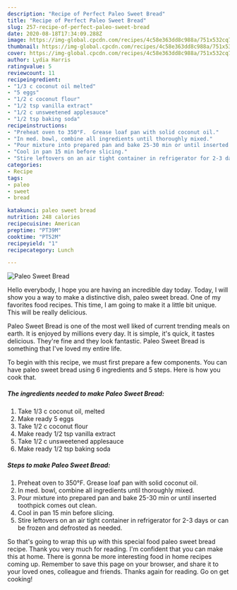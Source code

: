 ```yaml
---
description: "Recipe of Perfect Paleo Sweet Bread"
title: "Recipe of Perfect Paleo Sweet Bread"
slug: 257-recipe-of-perfect-paleo-sweet-bread
date: 2020-08-18T17:34:09.288Z
image: https://img-global.cpcdn.com/recipes/4c58e363dd8c988a/751x532cq70/paleo-sweet-bread-recipe-main-photo.jpg
thumbnail: https://img-global.cpcdn.com/recipes/4c58e363dd8c988a/751x532cq70/paleo-sweet-bread-recipe-main-photo.jpg
cover: https://img-global.cpcdn.com/recipes/4c58e363dd8c988a/751x532cq70/paleo-sweet-bread-recipe-main-photo.jpg
author: Lydia Harris
ratingvalue: 5
reviewcount: 11
recipeingredient:
- "1/3 c coconut oil melted"
- "5 eggs"
- "1/2 c coconut flour"
- "1/2 tsp vanilla extract"
- "1/2 c unsweetened applesauce"
- "1/2 tsp baking soda"
recipeinstructions:
- "Preheat oven to 350°F.  Grease loaf pan with solid coconut oil."
- "In med. bowl, combine all ingredients until thoroughly mixed."
- "Pour mixture into prepared pan and bake 25-30 min or until inserted toothpick comes out clean."
- "Cool in pan 15 min before slicing."
- "Stire leftovers on an air tight container in refrigerator for 2-3 days or can be frozen and defrosted as needed."
categories:
- Recipe
tags:
- paleo
- sweet
- bread

katakunci: paleo sweet bread 
nutrition: 248 calories
recipecuisine: American
preptime: "PT39M"
cooktime: "PT52M"
recipeyield: "1"
recipecategory: Lunch

---
```



![Paleo Sweet Bread](https://img-global.cpcdn.com/recipes/4c58e363dd8c988a/751x532cq70/paleo-sweet-bread-recipe-main-photo.jpg)

Hello everybody, I hope you are having an incredible day today. Today, I will show you a way to make a distinctive dish, paleo sweet bread. One of my favorites food recipes. This time, I am going to make it a little bit unique. This will be really delicious.

Paleo Sweet Bread is one of the most well liked of current trending meals on earth. It is enjoyed by millions every day. It is simple, it's quick, it tastes delicious. They're fine and they look fantastic. Paleo Sweet Bread is something that I've loved my entire life.




To begin with this recipe, we must first prepare a few components. You can have paleo sweet bread using 6 ingredients and 5 steps. Here is how you cook that.

##### The ingredients needed to make Paleo Sweet Bread:

1. Take 1/3 c coconut oil, melted
1. Make ready 5 eggs
1. Take 1/2 c coconut flour
1. Make ready 1/2 tsp vanilla extract
1. Take 1/2 c unsweetened applesauce
1. Make ready 1/2 tsp baking soda




##### Steps to make Paleo Sweet Bread:

1. Preheat oven to 350°F.  Grease loaf pan with solid coconut oil.
1. In med. bowl, combine all ingredients until thoroughly mixed.
1. Pour mixture into prepared pan and bake 25-30 min or until inserted toothpick comes out clean.
1. Cool in pan 15 min before slicing.
1. Stire leftovers on an air tight container in refrigerator for 2-3 days or can be frozen and defrosted as needed.




So that's going to wrap this up with this special food paleo sweet bread recipe. Thank you very much for reading. I'm confident that you can make this at home. There is gonna be more interesting food in home recipes coming up. Remember to save this page on your browser, and share it to your loved ones, colleague and friends. Thanks again for reading. Go on get cooking!
